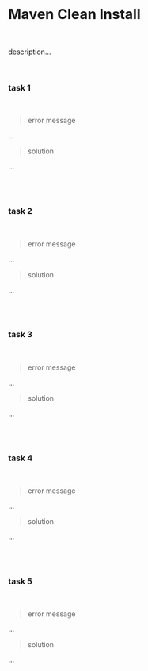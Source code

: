 <br>

# Maven Clean Install

<br>

description...

<br>



### task 1

<br>

> error message

...

> solution

...

<br>
<br>



### task 2

<br>

> error message

...

> solution

...

<br>
<br>



### task 3

<br>

> error message

...

> solution

...

<br>
<br>



### task 4

<br>

> error message

...

> solution

...

<br>
<br>



### task 5

<br>

> error message

...

> solution

...

<br>
<br>